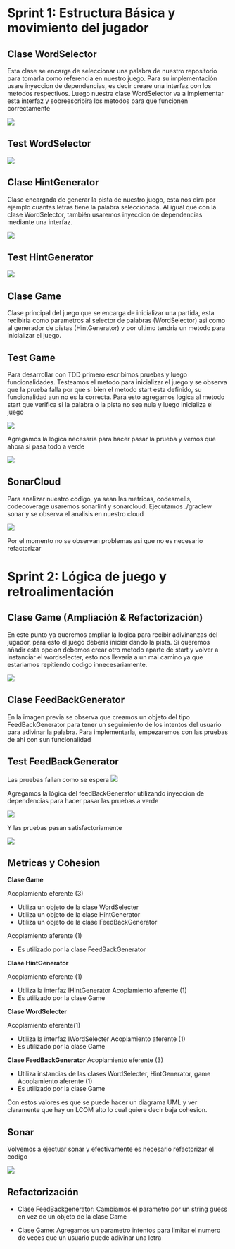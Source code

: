 # Sprint 1: Estructura Básica y movimiento del jugador

## Clase WordSelector

Esta clase se encarga de seleccionar una palabra de nuestro repositorio para tomarla como referencia en nuestro juego. Para su implementación usare inyeccion de dependencias, es decir creare una interfaz con los metodos respectivos. Luego nuestra clase WordSelector va a implementar esta interfaz y sobreescribira los metodos para que funcionen correctamente

![](images/screenshot_51.png)

## Test WordSelector

![](images/screenshot_55.png)

## Clase HintGenerator

Clase encargada de generar la pista de nuestro juego, esta nos dira por ejemplo cuantas letras tiene la palabra seleccionada. Al igual que con la clase WordSelector, también usaremos inyeccion de dependencias mediante una interfaz.

![](images/screenshot_52.png)

## Test HintGenerator

![](images/screenshot_56.png)

## Clase Game

Clase principal del juego que se encarga de inicializar una partida, esta recibiria como parametros al selector de palabras (WordSelector) asi como al generador de pistas (HintGenerator) y por ultimo tendria un metodo para inicializar el juego.

## Test Game

Para desarrollar con TDD primero escribimos pruebas y luego funcionalidades. Testeamos el metodo para inicializar el juego y se observa que la prueba falla por que si bien el metodo start esta definido, su funcionalidad aun no es la correcta. Para esto agregamos logica al metodo start que verifica si la palabra o la pista no sea nula y luego inicializa el juego

![](images/screenshot_49.png)

Agregamos la lógica necesaria para hacer pasar la prueba y vemos que ahora si pasa todo a verde

![](images/screenshot_50.png)

## SonarCloud

Para analizar nuestro codigo, ya sean las metricas, codesmells, codecoverage usaremos sonarlint y sonarcloud. Ejecutamos ./gradlew sonar y se observa el analisis en nuestro cloud

![](images/screenshot_57.png)

Por el momento no se observan problemas asi que no es necesario refactorizar

# Sprint 2: Lógica de juego y retroalimentación


## Clase Game (Ampliación & Refactorización)

En este punto ya queremos ampliar la logica para recibir adivinanzas del jugador, para esto el juego debería iniciar dando la pista. Si queremos añadir esta opcion debemos crear otro metodo aparte de start y volver a instanciar el wordselecter, esto nos llevaria a un mal camino ya que estariamos repitiendo codigo innecesariamente.

![](images/screenshot_60.png)

## Clase FeedBackGenerator 

En la imagen previa se observa que creamos un objeto del tipo FeedBackGenerator para tener un seguimiento de los intentos del usuario para adivinar la palabra. Para implementarla, empezaremos con las pruebas de ahi con sun funcionalidad

## Test FeedBackGenerator

Las pruebas fallan como se espera
![](images/screenshot_61.png)

Agregamos la lógica del feedBackGenerator utilizando inyeccion de dependencias para hacer pasar las pruebas a verde

![](images/screenshot_58.png)

Y las pruebas pasan satisfactoriamente

![](images/screenshot_62.png)

## Metricas y Cohesion

**Clase Game**

 Acoplamiento eferente (3)
 - Utiliza un objeto de la clase WordSelecter
 - Utiliza un objeto de la clase HintGenerator
 - Utiliza un objeto de la clase FeedBackGenerator

 
Acoplamiento aferente (1)
 - Es utilizado por la clase FeedBackGenerator


**Clase HintGenerator**

Acoplamiento eferente (1)
- Utiliza la interfaz IHintGenerator
Acoplamiento aferente (1)
- Es utilizado por la clase Game

**Clase WordSelecter**

Acoplamiento eferente(1)
- Utiliza la interfaz IWordSelecter
Acoplamiento aferente (1)
- Es utilizado por la clase Game

**Clase FeedBackGenerator**
Acoplamiento eferente (3)
- Utiliza instancias de las clases WordSelecter, HintGenerator, game
Acoplamiento aferente (1)
- Es utilizado por la clase Game

Con estos valores es que se puede hacer un diagrama UML y ver claramente que hay un LCOM alto lo cual quiere decir baja cohesion.

## Sonar

Volvemos a ejectuar sonar y efectivamente es necesario refactorizar el codigo

![](images/screenshot_63.png)

## Refactorización

- Clase FeedBackgenerator: Cambiamos el parametro por un string guess en vez de un objeto de la clase Game

- Clase Game: Agregamos un parametro intentos para limitar el numero de veces que un usuario puede adivinar una letra




